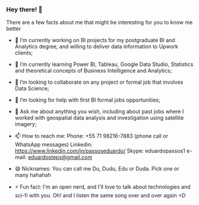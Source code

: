 ### Hey there! 👋
There are a few facts about me that might be interesting for you to know me better

- 🔭 I’m currently working on BI projects for my postgraduate BI and Analytics degree, and willing to deliver data information to Upwork clients;

- 🌱 I’m currently learning Power BI, Tableau, Google Data Studio, Statistics and theoretical concepts of Business Intelligence and Analytics;

- 👯 I’m looking to collaborate on any project or formal job that involves Data Science;

- 🤔 I’m looking for help with first BI formal jobs opportunities;

- 💬 Ask me about anything you wish, including about past jobs where I worked with geospatial data analysis and investigation using satellite imagery;

- 📫 How to reach me: 
  Phone: +55 71 98216-7883 (phone call or WhatsApp messages)
  Linkedin: https://www.linkedin.com/in/passoseduardo/
  Skype: eduardopassos1 
  e-mail: eduardosteps@gmail.com
  
- 😄 Nicknames: You can call me Du, Dudu, Edu or Duda. Pick one or many hahahah

- ⚡ Fun fact: I'm an open nerd, and I'll love to talk about technologies and sci-fi with you. Oh! and I listen the same song over and over again =D
